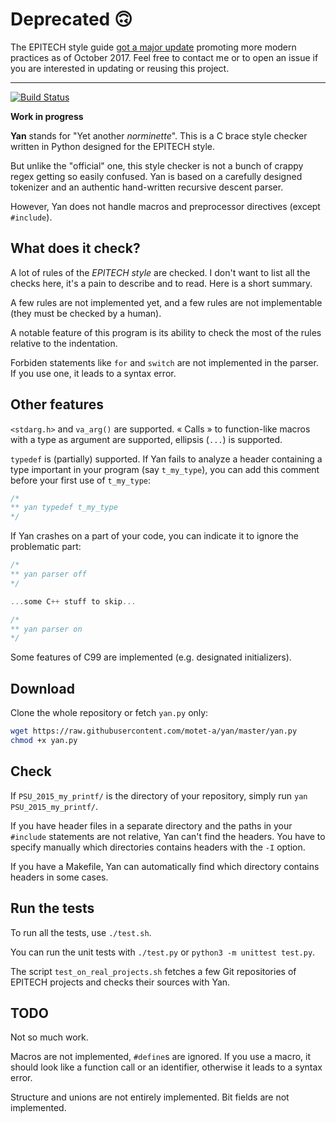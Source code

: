 # Deprecated :upside_down_face:

The EPITECH style guide [got a major update](https://github.com/motet-a/yan/issues/8) promoting more modern 
practices as of October 2017.
Feel free to contact me or to open an issue if you are interested in 
updating or reusing this project.

-------------------------------------------------------------------------

[![Build Status](https://travis-ci.org/motet-a/yan.svg?branch=master)](https://travis-ci.org/motet-a/yan)

**Work in progress**

**Yan** stands for "Yet another *norminette*". This is a C brace style
checker written in Python designed for the EPITECH style.

But unlike the "official" one, this style checker is not a bunch of crappy
regex getting so easily confused.
Yan is based on a carefully designed tokenizer and an authentic
hand-written recursive descent parser.

However, Yan does not handle macros and preprocessor directives (except
`#include`).



## What does it check?

A lot of rules of the *EPITECH style* are checked. I don't want to list
all the checks here, it's a pain to describe and to read. Here is a short
summary.

A few rules are not implemented yet, and a few rules are not implementable
(they must be checked by a human).

A notable feature of this program is its ability to check the most of
the rules relative to the indentation.

Forbiden statements like `for` and `switch` are not implemented
in the parser. If you use one, it leads to a syntax error.



## Other features

`<stdarg.h>` and `va_arg()` are supported. « Calls » to function-like
macros with a type as argument are supported, ellipsis (`...`) is
supported.

`typedef` is (partially) supported. If Yan fails to analyze a
header containing a type important in your program (say `t_my_type`), you
can add this comment before your first use of `t_my_type`:

```c
/*
** yan typedef t_my_type
*/
```

If Yan crashes on a part of your code, you can indicate it to ignore the
problematic part:

```c
/*
** yan parser off
*/

...some C++ stuff to skip...

/*
** yan parser on
*/
```

Some features of C99 are implemented (e.g. designated initializers).



## Download

Clone the whole repository or fetch `yan.py` only:

```sh
wget https://raw.githubusercontent.com/motet-a/yan/master/yan.py
chmod +x yan.py
```



## Check

If `PSU_2015_my_printf/` is the directory of your repository, simply
run `yan PSU_2015_my_printf/`.

If you have header files in a separate directory and the paths in your
`#include` statements are not relative, Yan can't find the
headers. You have to specify manually which directories contains
headers with the `-I` option.

If you have a Makefile, Yan can automatically find which directory
contains headers in some cases.



## Run the tests

To run all the tests, use `./test.sh`.

You can run the unit tests with `./test.py` or `python3 -m unittest
test.py`.

The script `test_on_real_projects.sh` fetches a few Git repositories
of EPITECH projects and checks their sources with Yan.



## TODO

Not so much work.

Macros are not implemented, `#define`s are ignored. If you use a macro,
it should look like a function call or an identifier, otherwise it leads
to a syntax error.

Structure and unions are not entirely implemented. Bit fields are
not implemented.
